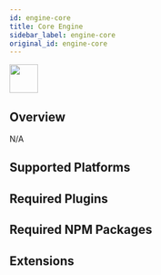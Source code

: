 ```yaml
---
id: engine-core
title: Core Engine
sidebar_label: engine-core
original_id: engine-core
---
```


<img className="header-image" src="https://renative.org/img/ic_engine.png" width="50" height="50" />

<!--AUTO_GENERATED_START-->


## Overview

N/A

## Supported Platforms



## Required Plugins



## Required NPM Packages



## Extensions




<!--AUTO_GENERATED_END-->
